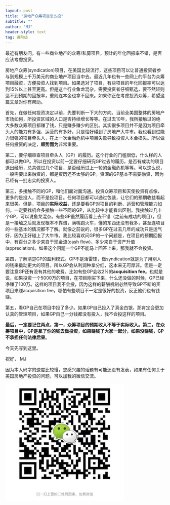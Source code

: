 ```yaml
---
layout: post
title: "房地产众筹项目怎么投"
subtitle: ""
author: "MJ"
header-style: text
tag: 进阶级
---
```


最近有朋友问，有一些商业地产的众筹/私募项目，预计的年化回报率不错，是否应该考虑投资。

房地产众筹(syndication)项目，在美国比较流行，这些项目可以让普通投资者参与到规模上千万美元的商业地产项目当中去。最近几年也有一些网上的平台为众筹项目融资，方便投资人找到项目。如果选对了项目，有些项目的年化回报率可以达到15%以上甚至更高。但是这个行业鱼龙混杂，需要投资者仔细甄选，要不然轻则达不到预期的回报率，重则连本金也拿不回来。如果你正在考虑投资众筹，希望这篇文章对你有帮助。

首先，在做任何投资决定以前，先要判断一下大的方向。当前全美国整体的房地产市场如何，所投资区域的人口是否持续增长等等。在过去10年，我所接触过的绝大多数众筹项目都赚了钱，只是赚多赚少的区别。其实很多项目并不是因为项目牵头人的能力有多强、运营的有多好，只是恰好碰到了房地产大牛市。我也看到过能力很强的项目牵头人，在上一次金融危机中项目失败导致投资人本金损失。所以做任何投资的决定，**顺势而为**非常重要。

第二，要仔细审查项目牵头人（GP）的履历。这个行业的门槛很低，什么样的人都可以做GP。所以在投资以前一定要仔细研究GP过去的履历，是否有成功的项目退出经历，总共做过几个项目，是否经历过上一轮的金融危机等等。可以这么说，一般需要出来融资的，都是资历还不太够的GP。资深的GP基本不需要融资，因为已经有一批忠实的投资人。

第三，多接触不同的GP，和他们面对面沟通。投资众筹项目和天使投资有点像，更多的是投人，而不是投项目。任何项目都可以通过包装，让它们的预期收益看起来很美。但是，项目的**实际收益**，还是要看GP对项目的判断、运营和管理能力如何。一定要找机会多接触一些不同的GP，从比较中才能看出区别。我接触过几十个GP，可以说鱼龙混杂。有些GP虽然履历看上去不错（之前有成功的项目），但是一接触之后就发现根本不靠谱，满嘴跑火车，懂的东西还没有我多，甚至连项目的一些基本的情况都不了解。就像之前说的，很多GP在过去几年的成功只是运气好，因为正好碰上了大牛市。我比较喜欢问GP的一个问题是，在项目的预期回报中，有百分之多少来自于现金流(cash flow)，多少来自于资产升值(appreciation)。如果这个问题一个GP不能马上回答上来，那我就不会投资。

第四，了解清楚GP的盈利模式。GP不是活雷锋，做syndication就是为了用别人的钱来撬动更大的项目。所以GP会从利润种拿分红，这本来无可厚非。但是一定要注意GP还有没有其他的收费。比如有些GP会收2%的**acquisition fee**。也就是说，如果投资一个5000万的项目，在项目刚买下来，什么还没做的时候，GP已经净赚了100万。这样的项目我不会投，因为这样的薪酬机制必然导致GP不断的买项目来赚acquisition fee，哪怕有些项目不一定是很好的投资，反正他们也有钱赚。

第五，看GP自己在项目中投了多少。如果GP自己投入了真金白银，那肯定会更加认真的管理项目，如果GP自己一分钱都没有投入，我不会投这样的项目。

**最后，一定要记住两点，第一，众筹项目的预期收入不等于实际收入。第二，在众筹项目中，GP是拿了你的钱去做投资，如果赚钱了大家一起分，如果没赚钱，GP不承担任何法律后果**。

今天先写到这里。

祝好，
MJ

因为本人码字的速度比较慢，您感兴趣的话题有可能还没有发表，如果有任何关于美国房地产投资的问题，可以加我的微信交流。

![Image of Wechat](/img/wechat.jpeg)
